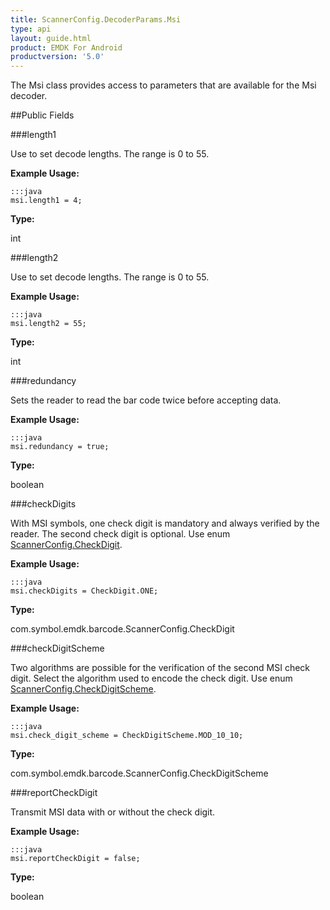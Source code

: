 ```yaml
---
title: ScannerConfig.DecoderParams.Msi
type: api
layout: guide.html
product: EMDK For Android
productversion: '5.0'
---
```



The Msi class provides access to parameters that are available for
 the Msi decoder.

##Public Fields

###length1

Use to set decode lengths. The range is 0 to 55.
 
 

**Example Usage:**
	
	:::java	
	msi.length1 = 4;


**Type:**

int

###length2

Use to set decode lengths. The range is 0 to 55.
 
 

**Example Usage:**
	
	:::java	
	msi.length2 = 55;


**Type:**

int

###redundancy

Sets the reader to read the bar code twice before accepting data.
 
 

**Example Usage:**
	
	:::java	
	msi.redundancy = true;


**Type:**

boolean

###checkDigits

With MSI symbols, one check digit is mandatory and always
 verified by the reader. The second check digit is optional. Use
 enum [ ScannerConfig.CheckDigit](../ScannerConfig-CheckDigit).
 
 

**Example Usage:**
	
	:::java	
	msi.checkDigits = CheckDigit.ONE;


**Type:**

com.symbol.emdk.barcode.ScannerConfig.CheckDigit

###checkDigitScheme

Two algorithms are possible for the verification of the second
 MSI check digit. Select the algorithm used to encode the check
 digit. Use enum [ ScannerConfig.CheckDigitScheme](../ScannerConfig-CheckDigitScheme).
 
 

**Example Usage:**
	
	:::java	
	msi.check_digit_scheme = CheckDigitScheme.MOD_10_10;


**Type:**

com.symbol.emdk.barcode.ScannerConfig.CheckDigitScheme

###reportCheckDigit

Transmit MSI data with or without the check digit.
 
 

**Example Usage:**
	
	:::java	
	msi.reportCheckDigit = false;


**Type:**

boolean


